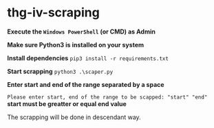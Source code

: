 # thg-iv-scraping
**Execute the `Windows PowerShell` (or CMD) as Admin**


**Make sure Python3 is installed on your system**


**Install dependencies** 
`pip3 install -r requirements.txt`

**Start scrapping**
`python3 .\scaper.py` 

**Enter start and end of the range separated by a space**  

`Please enter start, end of the range to be scapped: "start" "end" ` **start must be greatter or equal end value**

The scrapping will be done in descendant way.
